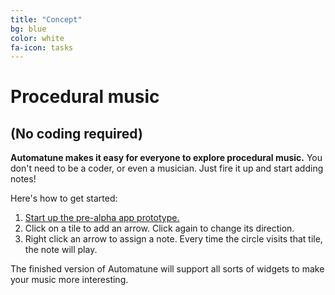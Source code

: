 ```yaml
---
title: "Concept"
bg: blue
color: white
fa-icon: tasks
---
```


# Procedural music

## (No coding required)

**Automatune makes it easy for everyone to explore procedural music.** You don't need to be a coder, or even a musician. Just fire it up and start adding notes!

Here's how to get started:

1. <a href="app" target="_blank">Start up the pre-alpha app prototype.</a>
2. Click on a tile to add an arrow. Click again to change its direction.
3. Right click an arrow to assign a note. Every time the circle visits that tile, the note will play.

The finished version of Automatune will support all sorts of widgets to make your music more interesting.
